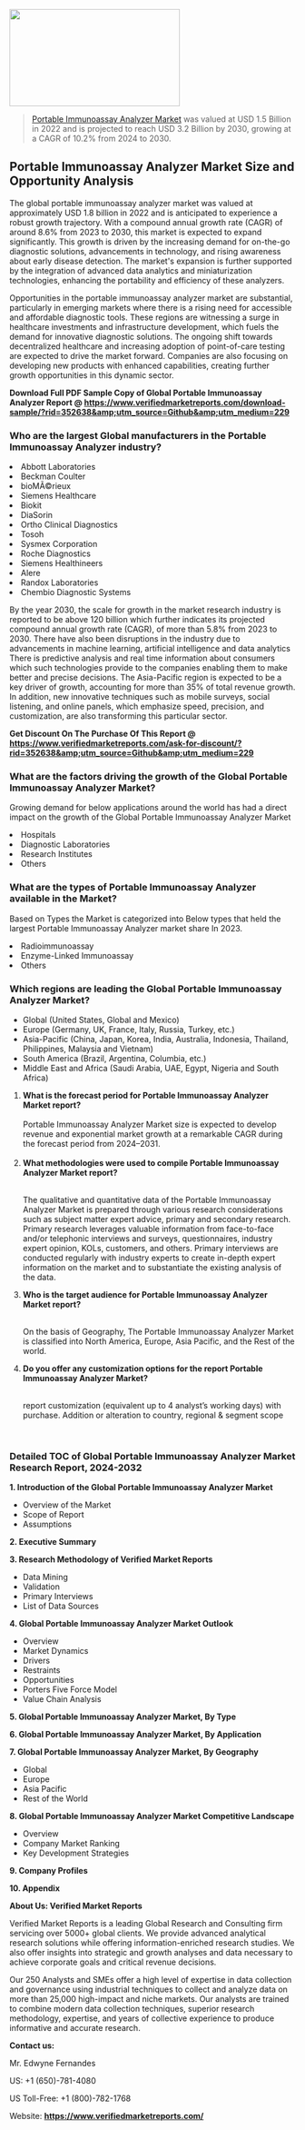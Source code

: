 <img src="https://ffe5etoiles.com/wp-content/uploads/2024/12/MST1-300x171.png" alt="" width="300" height="171" class="alignnone size-medium wp-image-20088" /><blockquote><p><p><a href="https://www.verifiedmarketreports.com/download-sample/?rid=352638&utm_source=Github&utm_medium=229" target="_blank">Portable Immunoassay Analyzer Market</a> was valued at USD 1.5 Billion in 2022 and is projected to reach USD 3.2 Billion by 2030, growing at a CAGR of 10.2% from 2024 to 2030.</p></blockquote><p><h2>Portable Immunoassay Analyzer Market Size and Opportunity Analysis</h2><p>The global portable immunoassay analyzer market was valued at approximately USD 1.8 billion in 2022 and is anticipated to experience a robust growth trajectory. With a compound annual growth rate (CAGR) of around 8.6% from 2023 to 2030, this market is expected to expand significantly. This growth is driven by the increasing demand for on-the-go diagnostic solutions, advancements in technology, and rising awareness about early disease detection. The market's expansion is further supported by the integration of advanced data analytics and miniaturization technologies, enhancing the portability and efficiency of these analyzers.</p><p>Opportunities in the portable immunoassay analyzer market are substantial, particularly in emerging markets where there is a rising need for accessible and affordable diagnostic tools. These regions are witnessing a surge in healthcare investments and infrastructure development, which fuels the demand for innovative diagnostic solutions. The ongoing shift towards decentralized healthcare and increasing adoption of point-of-care testing are expected to drive the market forward. Companies are also focusing on developing new products with enhanced capabilities, creating further growth opportunities in this dynamic sector.</p></p><p class=""><strong>Download Full PDF Sample Copy of Global Portable Immunoassay Analyzer Report @ <a href="https://www.verifiedmarketreports.com/download-sample/?rid=352638&amp;utm_source=Github&amp;utm_medium=229" target="_blank">https://www.verifiedmarketreports.com/download-sample/?rid=352638&amp;utm_source=Github&amp;utm_medium=229</a></strong></p><h3 id="" class="">Who are the largest Global manufacturers in the Portable Immunoassay Analyzer industry?</h3><p><li>Abbott Laboratories</li><li> Beckman Coulter</li><li> bioMÃ©rieux</li><li> Siemens Healthcare</li><li> Biokit</li><li> DiaSorin</li><li> Ortho Clinical Diagnostics</li><li> Tosoh</li><li> Sysmex Corporation</li><li> Roche Diagnostics</li><li> Siemens Healthineers</li><li> Alere</li><li> Randox Laboratories</li><li> Chembio Diagnostic Systems</li></p><div class=""><div class="" dir="" data-message-author-role="" data-message-id="" data-message-model-slug=""><div class=""><div class=""><div class=""><div class="" dir="" data-message-author-role="" data-message-id="" data-message-model-slug=""><div class=""><div class=""><p>By the year 2030, the scale for growth in the market research industry is reported to be above 120 billion which further indicates its projected compound annual growth rate (CAGR), of more than 5.8% from 2023 to 2030. There have also been disruptions in the industry due to advancements in machine learning, artificial intelligence and data analytics There is predictive analysis and real time information about consumers which such technologies provide to the companies enabling them to make better and precise decisions. The Asia-Pacific region is expected to be a key driver of growth, accounting for more than 35% of total revenue growth. In addition, new innovative techniques such as mobile surveys, social listening, and online panels, which emphasize speed, precision, and customization, are also transforming this particular sector.</p><p><strong>Get Discount On The Purchase Of This Report @&nbsp; <a href="https://www.verifiedmarketreports.com/ask-for-discount/?rid=352638&amp;utm_source=Github&amp;utm_medium=229" target="_blank">https://www.verifiedmarketreports.com/ask-for-discount/?rid=352638&amp;utm_source=Github&amp;utm_medium=229</a></strong></p></div></div></div></div></div></div></div></div><h3 id="" class="">What are the factors driving the growth of the Global Portable Immunoassay Analyzer Market?</h3><p id="" class="">Growing demand for below applications around the world has had a direct impact on the growth of the Global Portable Immunoassay Analyzer Market</p><p id="" class=""><li>Hospitals</li><li> Diagnostic Laboratories</li><li> Research Institutes</li><li> Others</li></p><h3 id="" class="">What are the types of Portable Immunoassay Analyzer available in the Market?</h3><p id="" class="">Based on Types the Market is categorized into Below types that held the largest Portable Immunoassay Analyzer market share In 2023.</p><p id="" class=""><li>Radioimmunoassay</li><li> Enzyme-Linked Immunoassay</li><li> Others</li></p><h3 id="" class="">Which regions are leading the Global Portable Immunoassay Analyzer Market?</h3><ul><li>Global (United States, Global and Mexico)</li><li>Europe (Germany, UK, France, Italy, Russia, Turkey, etc.)</li><li>Asia-Pacific (China, Japan, Korea, India, Australia, Indonesia, Thailand, Philippines, Malaysia and Vietnam)</li><li>South America (Brazil, Argentina, Columbia, etc.)</li><li>Middle East and Africa (Saudi Arabia, UAE, Egypt, Nigeria and South Africa)</li></ul><p><ol><li><strong>What is the forecast period for Portable Immunoassay Analyzer Market report?<br /></strong><br /><span data-sheets-root="1" data-sheets-value="{&quot;1&quot;:2,&quot;2&quot;:&quot;XXXX size is expected to develop revenue and exponential market growth at a remarkable CAGR during the forecast period from 2024&ndash;2030.&quot;}" data-sheets-userformat="{&quot;2&quot;:12674,&quot;4&quot;:{&quot;1&quot;:2,&quot;2&quot;:16776960},&quot;10&quot;:2,&quot;11&quot;:0,&quot;15&quot;:&quot;Arial&quot;,&quot;16&quot;:12}">Portable Immunoassay Analyzer Market size is expected to develop revenue and exponential market growth at a remarkable CAGR during the forecast period from 2024&ndash;2031.</span><br /><br /></li><li><strong>What methodologies were used to compile Portable Immunoassay Analyzer Market report?<br /><br /></strong><p>The qualitative and quantitative data of the&nbsp;Portable Immunoassay Analyzer Market is prepared through various research considerations such as subject matter expert advice, primary and secondary research. Primary research leverages valuable information from face-to-face and/or telephonic interviews and surveys, questionnaires, industry expert opinion, KOLs, customers, and others. Primary interviews are conducted regularly with industry experts to create in-depth expert information on the market and to substantiate the existing analysis of the data.&nbsp;</p></li><li><strong>Who is the target audience for Portable Immunoassay Analyzer Market report?<br /><br /></strong><p>On the basis of Geography, The&nbsp;Portable Immunoassay Analyzer Market is classified into North America, Europe, Asia Pacific, and the Rest of the world.</p></li><li><strong>Do you offer any customization options for the report Portable Immunoassay Analyzer Market?<br /><br /></strong><p>report customization (equivalent up to 4 analyst&rsquo;s working days) with purchase. Addition or alteration to country, regional &amp; segment scope</p><p>&nbsp;</p></li></ol></p><h3 id="" class="">Detailed TOC of Global Portable Immunoassay Analyzer Market Research Report, 2024-2032</h3><p id="" class=""><strong>1. Introduction of the Global Portable Immunoassay Analyzer Market</strong></p><ul><li>Overview of the Market</li><li>Scope of Report</li><li>Assumptions</li></ul><p id="" class=""><strong>2. Executive Summary</strong></p><p id="" class=""><strong>3. Research Methodology of&nbsp;Verified Market Reports</strong></p><ul><li>Data Mining</li><li>Validation</li><li>Primary Interviews</li><li>List of Data Sources</li></ul><p id="" class=""><strong>4. Global Portable Immunoassay Analyzer Market Outlook</strong></p><ul><li>Overview</li><li>Market Dynamics</li><li>Drivers</li><li>Restraints</li><li>Opportunities</li><li>Porters Five Force Model</li><li>Value Chain Analysis</li></ul><p id="" class=""><strong>5. Global Portable Immunoassay Analyzer Market, By&nbsp;Type</strong></p><p id="" class=""><strong>6. Global Portable Immunoassay Analyzer Market, By Application</strong></p><p id="" class=""><strong>7. Global Portable Immunoassay Analyzer Market, By Geography</strong></p><ul><li>Global</li><li>Europe</li><li>Asia Pacific</li><li>Rest of the World</li></ul><p id="" class=""><strong>8. Global Portable Immunoassay Analyzer Market Competitive Landscape</strong></p><ul><li>Overview</li><li>Company Market Ranking</li><li>Key Development Strategies</li></ul><p id="" class=""><strong>9. Company Profiles</strong></p><p id="" class=""><strong>10. Appendix</strong></p><p id="" class=""><strong>About Us: Verified Market Reports</strong></p><p id="" class="">Verified Market Reports is a leading Global Research and Consulting firm servicing over 5000+ global clients. We provide advanced analytical research solutions while offering information-enriched research studies. We also offer insights into strategic and growth analyses and data necessary to achieve corporate goals and critical revenue decisions.</p><p id="" class="">Our 250 Analysts and SMEs offer a high level of expertise in data collection and governance using industrial techniques to collect and analyze data on more than 25,000 high-impact and niche markets. Our analysts are trained to combine modern data collection techniques, superior research methodology, expertise, and years of collective experience to produce informative and accurate research.</p><p id="" class=""><strong>Contact us:</strong></p><p id="" class="">Mr. Edwyne Fernandes</p><p id="" class="">US: +1 (650)-781-4080</p><p id="" class="">US Toll-Free: +1 (800)-782-1768</p><p id="" class="">Website: <a target="" data-test-app-aware-link=""><strong>https://www.verifiedmarketreports.com/</strong></a></p>
